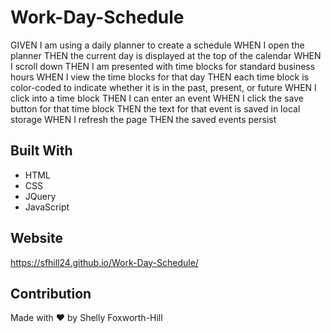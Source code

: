 # Work-Day-Schedule

GIVEN I am using a daily planner to create a schedule
WHEN I open the planner
THEN the current day is displayed at the top of the calendar
WHEN I scroll down
THEN I am presented with time blocks for standard business hours
WHEN I view the time blocks for that day
THEN each time block is color-coded to indicate whether it is in the past, present, or future
WHEN I click into a time block
THEN I can enter an event
WHEN I click the save button for that time block
THEN the text for that event is saved in local storage
WHEN I refresh the page
THEN the saved events persist


## Built With
* HTML
* CSS
* JQuery
* JavaScript

## Website
https://sfhill24.github.io/Work-Day-Schedule/

## Contribution
Made with ❤️ by Shelly Foxworth-Hill

 

